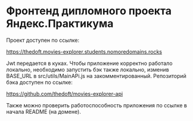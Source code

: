 # Фронтенд дипломного проекта Яндекс.Практикума

Проект доступен по ссылке:

https://thedoft.movies-explorer.students.nomoredomains.rocks

Jwt передается в куках. Чтобы приложение корректно работало локально, необходимо запустить бэк также локально, изменив BASE_URL в src/utils/MainAPi.js на закомментированный.
Репозиторий бэка доступен по ссылке:

https://github.com/thedoft/movies-explorer-api

Также можно проверить работоспособность приложения по ссылке в начала README (на домене).
